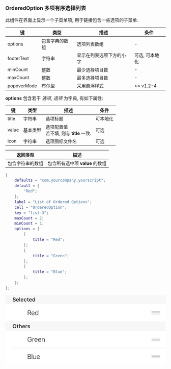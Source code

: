 ### OrderedOption 多项有序选择列表

此组件在界面上显示一个子菜单项, 用于链接包含一些选项的子菜单. 

|   键   |   类型   |   描述   |   条件   |
|--------|----------|----------|----------|
|options|包含字典的数组|选项列表数组|\-|
|footerText|字符串|显示在列表选项下方的小字|可选, 可本地化|
|minCount|整数|最少选择项目数|\-|
|maxCount|整数|最多选择项目数|\-|
|popoverMode|布尔型|采用悬浮样式|\>= v1.2-4|

**options** 包含若干 *选项*, *选项* 为字典, 有如下属性: 

|   键   |   类型   |   描述   |   条件   |
|--------|----------|----------|----------|
|title|字符串|选项标题|可本地化|
|value|基本类型|选项配置值<br />若不填, 则与 **title** 一致.|可选|
|icon|字符串|选项图标文件名|可选|


|   返回类型   |   描述   |
|--------------|----------|
|包含字符串的数组|包含所有选中项 **value** 的数组|

``` lua
{
    defaults = "com.yourcompany.yourscript";
    default = {
        "Red";
    };
    label = "List of Ordered Options";
    cell = "OrderedOption";
    key = "list-3";
    maxCount = 2;
    minCount = 1;
    options = {
        {
            title = "Red";
        };
        {
            title = "Green";
        };
        {
            title = "Blue";
        };
    };
};
```

![QQ20170916-182729@2x.png-34kB](OrderedOption/QQ20170916-182729@2x.png)
